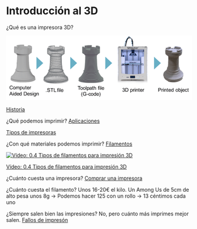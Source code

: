 # Introducción al 3D
¿Qué es una impresora 3D? 

![proceso impresión](./images/3D-printing-process-chain.png)

[Historia](./0.1.Historia.md)

¿Qué podemos imprimir? [Aplicaciones](./0.2.Aplicaciones.md)

[Tipos de impresoras](./0.3.Tecnologias3D.md)

¿Con qué materiales podemos imprimir? [Filamentos](./4.0.Filamentos.md)

[![Vídeo: 0.4 Tipos de filamentos para impresión 3D](https://img.youtube.com/vi/U1Eg8adggDg/0.jpg)](https://youtu.be/U1Eg8adggDg)

[Vídeo: 0.4 Tipos de filamentos para impresión 3D](https://youtu.be/U1Eg8adggDg)


¿Cuánto cuesta una impresora? [Comprar una impresora](./0.4.ComprarImpresora3d.md)

¿Cuánto cuesta el filamento? Unos 16-20€ el kilo. Un Among Us de 5cm de alto pesa unos 8g -> Podemos hacer 125 con un rollo -> 13 céntimos cada uno

¿Siempre salen bien las impresiones? No, pero cuánto más imprimes mejor salen. [Fallos de impresón](./7.5.FallosImpresion.md)

